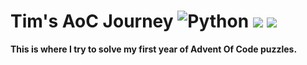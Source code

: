 # Tim's AoC Journey ![Python](https://img.shields.io/badge/python-3670A0?style=for-the-badge&logo=python&logoColor=ffdd54) ![](https://img.shields.io/badge/days%20completed-5-red) ![](https://img.shields.io/badge/stars%20⭐-10-yellow)
**This is where I try to solve my first year of Advent Of Code puzzles.**
